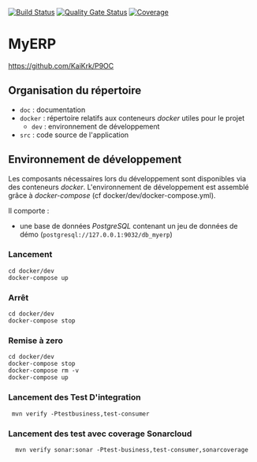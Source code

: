 [![Build Status](https://travis-ci.org/KaiKrk/P9OC.svg?branch=master)](https://travis-ci.org/KaiKrk/P9OC)
[![Quality Gate Status](https://sonarcloud.io/api/project_badges/measure?project=KaiKrk_P9OC&metric=alert_status)](https://sonarcloud.io/dashboard?id=KaiKrk_P9OC)
[![Coverage](https://sonarcloud.io/api/project_badges/measure?project=KaiKrk_P9OC&metric=coverage)](https://sonarcloud.io/dashboard?id=KaiKrk_P9OC)
# MyERP
https://github.com/KaiKrk/P9OC
## Organisation du répertoire

*   `doc` : documentation
*   `docker` : répertoire relatifs aux conteneurs _docker_ utiles pour le projet
    *   `dev` : environnement de développement
*   `src` : code source de l'application


## Environnement de développement

Les composants nécessaires lors du développement sont disponibles via des conteneurs _docker_.
L'environnement de développement est assemblé grâce à _docker-compose_
(cf docker/dev/docker-compose.yml).

Il comporte :

*   une base de données _PostgreSQL_ contenant un jeu de données de démo (`postgresql://127.0.0.1:9032/db_myerp`)



### Lancement

    cd docker/dev
    docker-compose up


### Arrêt

    cd docker/dev
    docker-compose stop


### Remise à zero

    cd docker/dev
    docker-compose stop
    docker-compose rm -v
    docker-compose up
    
    
### Lancement des Test D'integration 
     mvn verify -Ptestbusiness,test-consumer
     
### Lancement des test avec coverage Sonarcloud
      mvn verify sonar:sonar -Ptest-business,test-consumer,sonarcoverage
 
